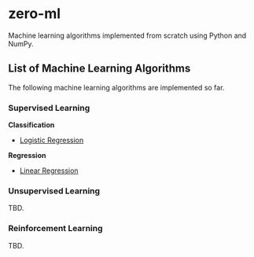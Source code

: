 # zero-ml
Machine learning algorithms implemented from scratch using Python and NumPy.

## List of Machine Learning Algorithms
The following machine learning algorithms are implemented so far.

### Supervised Learning

**Classification**
* [Logistic Regression](https://github.com/bekzatalish/zero-ml/tree/main/zeroml/supervised_learning/classification/logistic_regression.py)

**Regression**
* [Linear Regression](https://github.com/bekzatalish/zero-ml/tree/main/zeroml/supervised_learning/regression/linear_regression.py)

### Unsupervised Learning
TBD.

### Reinforcement Learning
TBD.
